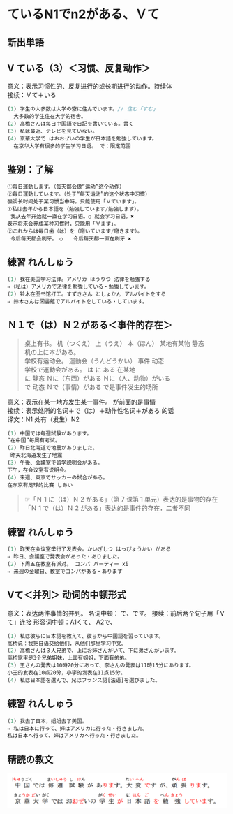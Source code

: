 # ているN1でn2がある、Ｖて

## 新出単語

<vue-audio file="../audio/8-2-たんご.mp3" loop />

## V ている（3）＜习惯、反复动作＞

意义：表示习惯性的、反复进行的或长期进行的动作。持续体  
接续：Ｖて＋いる

```ts
(1) 学生の大多数は大学の寮に住んでいます。// 住む「すむ」
  大多数的学生住在大学的宿舍。
(2) 高橋さんは毎日中国語で日記を書いている。書く
(3) 私は最近、テレビを見ていない。
(4) 京華大学で はおおぜいの学生が日本語を勉強しています。
  在京华大学有很多的学生学习日语。 で：限定范围
```

## 鉴别：了解

```ts
①毎日運動します。（每天都会做“运动”这个动作）
②毎日運動しています。（处于“每天运动”的这个状态中习惯）
强调长时间处于某习惯当中時，只能使用「Ｖています」。
①私は去年から日本語を（勉強しています/勉強します）。
 我从去年开始就一直在学习日语。○ 就会学习日语。✖
表示将来会养成某种习惯时，只能用「Ｖます」。
②これからは毎日歯（は）を（磨いています/磨きます）。
 今后每天都会刷牙。　○　　今后每天都一直在刷牙 ✖
```

## 練習 れんしゅう

```ts
(1) 我在美国学习法律。アメリカ ほうりつ 法律を勉強する
⇒（私は）アメリカで法律を勉強している・勉強しています。
(2) 铃木在图书馆打工。すずきさん としょかん アルバイトをする
⇒ 鈴木さんは図書館でアルバイトをしている・しています。
```

## Ｎ１で（は）Ｎ２がある＜事件的存在＞

> 桌上有书。 机（つくえ） 上（うえ） 本（ほん） 某地有某物 静态    
> 机の上に本がある。  
> 学校有运动会。 運動会（うんどうかい） 事件 动态  
> 学校で運動会がある。 は に ある 在某地  
> に 静态 Ｎに（东西）がある Ｎに（人、动物）がいる  
> で 动态 Ｎで（事情）がある で是事件发生的场所

意义：表示在某一地方发生某一事件。 が前面的是事情  
接续：表示处所的名词＋で（は）＋动作性名词＋がある 的话  
译文：N1 处有（发生）N2

```ts
(1) 中国では毎週試験があります。
“在中国”每周有考试。
(2) 昨日北海道で地震がありました。
 昨天北海道发生了地震
(3) 午後、会議室で留学説明会がある。
下午，在会议室有说明会。
(4) 来週、東京でサッカーの試合がある。
在东京有足球的比赛 しあい

```

> ☞「Ｎ 1 に（は）Ｎ 2 がある」（第 7 课第 1 单元）表达的是事物的存在  
> 「Ｎ 1 で（は）Ｎ 2 がある」表达的是事件的存在，二者不同

## 練習 れんしゅう

```ts
(1) 昨天在会议室举行了发表会。かいぎしつ はっぴょうかい がある
⇒ 昨日、会議室で発表会があった・ありました。
(2) 下周五在教室有派对。 コンパ パーティー xi
⇒ 来週の金曜日、教室でコンパがある・あります
```
## Vて＜并列＞ 动词的中顿形式
意义：表达两件事情的并列。 名词中顿： で、です。 
接续：前后两个句子用「Ｖて」连接 形容词中顿：A1くて、 A2で、  

```ts
(1) 私は彼らに日本語を教えて、彼らから中国語を習っています。
高桥说：我把日语交给他们，从他们那里学习中文。
(2) 高橋さんは３人兄弟で、上にお姉さんがいて、下に弟さんがいます。
高桥家里是3个兄弟姐妹，上面有姐姐，下面有弟弟。
(3) 王さんの発表は10時20分にあって、李さんの発表は11時15分にあります。
小王的发表在10点20分，小李的发表在11点15分。
(4) 私は日本語を選んで、兄はフランス語[法语]を選びました。
```
## 練習 れんしゅう

```ts
(1) 我去了日本，姐姐去了美国。
⇒ 私は日本に行って、姉はアメリカに行った・行きました。
私は日本へ行って、姉はアメリカへ行った・行きました。
```

## 精読の教文

<vue-audio file="../audio/8-3-1.mp3" loop/>

![avatar](../images/8-3-1.png)
